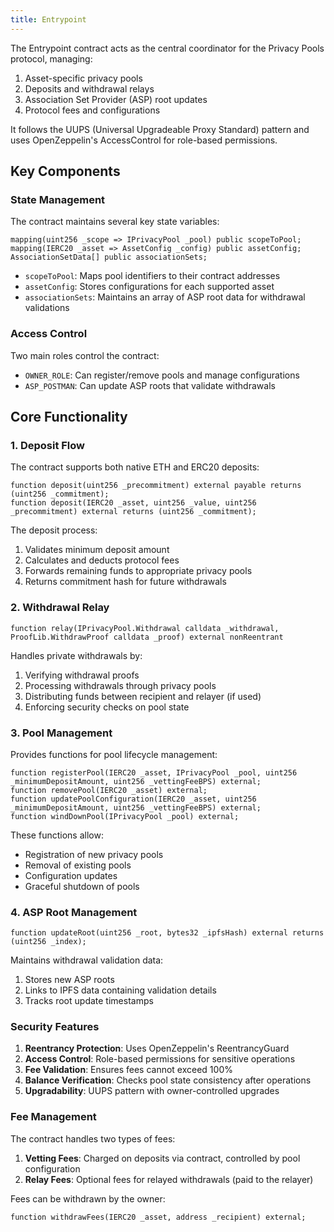 ```yaml
---
title: Entrypoint
---
```


The Entrypoint contract acts as the central coordinator for the Privacy Pools protocol, managing:

1. Asset-specific privacy pools
2. Deposits and withdrawal relays
3. Association Set Provider (ASP) root updates
4. Protocol fees and configurations

It follows the UUPS (Universal Upgradeable Proxy Standard) pattern and uses OpenZeppelin's AccessControl for role-based permissions.

## Key Components

### State Management

The contract maintains several key state variables:

```solidity
mapping(uint256 _scope => IPrivacyPool _pool) public scopeToPool;
mapping(IERC20 _asset => AssetConfig _config) public assetConfig;
AssociationSetData[] public associationSets;
```

- `scopeToPool`: Maps pool identifiers to their contract addresses
- `assetConfig`: Stores configurations for each supported asset
- `associationSets`: Maintains an array of ASP root data for withdrawal validations

### Access Control

Two main roles control the contract:

- `OWNER_ROLE`: Can register/remove pools and manage configurations
- `ASP_POSTMAN`: Can update ASP roots that validate withdrawals

## Core Functionality

### 1. Deposit Flow

The contract supports both native ETH and ERC20 deposits:

```solidity
function deposit(uint256 _precommitment) external payable returns (uint256 _commitment);
function deposit(IERC20 _asset, uint256 _value, uint256 _precommitment) external returns (uint256 _commitment);
```

The deposit process:

1. Validates minimum deposit amount
2. Calculates and deducts protocol fees
3. Forwards remaining funds to appropriate privacy pools
4. Returns commitment hash for future withdrawals

### 2. Withdrawal Relay

```solidity
function relay(IPrivacyPool.Withdrawal calldata _withdrawal, ProofLib.WithdrawProof calldata _proof) external nonReentrant
```

Handles private withdrawals by:

1. Verifying withdrawal proofs
2. Processing withdrawals through privacy pools
3. Distributing funds between recipient and relayer (if used)
4. Enforcing security checks on pool state

### 3. Pool Management

Provides functions for pool lifecycle management:

```solidity
function registerPool(IERC20 _asset, IPrivacyPool _pool, uint256 _minimumDepositAmount, uint256 _vettingFeeBPS) external;
function removePool(IERC20 _asset) external;
function updatePoolConfiguration(IERC20 _asset, uint256 _minimumDepositAmount, uint256 _vettingFeeBPS) external;
function windDownPool(IPrivacyPool _pool) external;
```

These functions allow:

- Registration of new privacy pools
- Removal of existing pools
- Configuration updates
- Graceful shutdown of pools

### 4. ASP Root Management

```solidity
function updateRoot(uint256 _root, bytes32 _ipfsHash) external returns (uint256 _index);
```

Maintains withdrawal validation data:

1. Stores new ASP roots
2. Links to IPFS data containing validation details
3. Tracks root update timestamps

### Security Features

1. **Reentrancy Protection**: Uses OpenZeppelin's ReentrancyGuard
2. **Access Control**: Role-based permissions for sensitive operations
3. **Fee Validation**: Ensures fees cannot exceed 100%
4. **Balance Verification**: Checks pool state consistency after operations
5. **Upgradability**: UUPS pattern with owner-controlled upgrades

### Fee Management

The contract handles two types of fees:

1. **Vetting Fees**: Charged on deposits via contract, controlled by pool configuration
2. **Relay Fees**: Optional fees for relayed withdrawals (paid to the relayer)

Fees can be withdrawn by the owner:

```solidity
function withdrawFees(IERC20 _asset, address _recipient) external;
```
